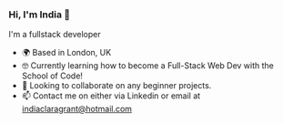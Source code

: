 ### Hi, I'm India 👋

<!--
**indiagrant/indiagrant** is a ✨ _special_ ✨ repository because its `README.md` (this file) appears on your GitHub profile.

-->
I'm a fullstack developer
- 🌍 Based in London, UK
- 🤓 Currently learning how to become a Full-Stack Web Dev with the School of Code!
- 👯 Looking to collaborate on any beginner projects.
- 📫 Contact me on either via Linkedin or email at indiaclaragrant@hotmail.com
  
